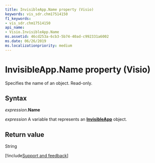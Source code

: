 ```yaml
---
title: InvisibleApp.Name property (Visio)
keywords: vis_sdr.chm17514150
f1_keywords:
- vis_sdr.chm17514150
api_name:
- Visio.InvisibleApp.Name
ms.assetid: 46cd253a-6cb3-5b74-40ad-c992331a6002
ms.date: 06/26/2019
ms.localizationpriority: medium
---
```



# InvisibleApp.Name property (Visio)

Specifies the name of an object. Read-only.


## Syntax

_expression_.**Name**

_expression_ A variable that represents an **[InvisibleApp](Visio.InvisibleApp.md)** object.


## Return value

String

[!include[Support and feedback](~/includes/feedback-boilerplate.md)]